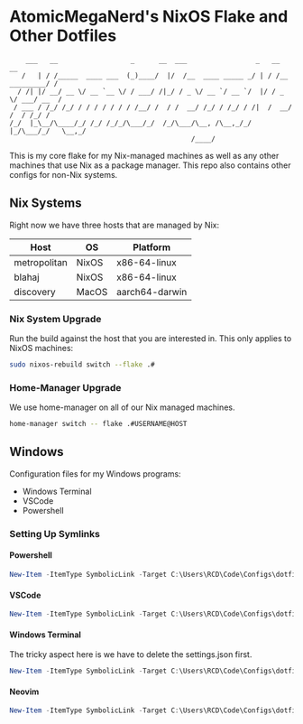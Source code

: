 # AtomicMegaNerd's NixOS Flake and Other Dotfiles

```
    ___   __                  _      __  ___                 _   __              __
   /   | / /_____  ____ ___  (_)____/  |/  /__  ____ _____ _/ | / /__  _________/ /
  / /| |/ __/ __ \/ __ `__ \/ / ___/ /|_/ / _ \/ __ `/ __ `/  |/ / _ \/ ___/ __  /
 / ___ / /_/ /_/ / / / / / / / /__/ /  / /  __/ /_/ / /_/ / /|  /  __/ /  / /_/ /
/_/  |_\__/\____/_/ /_/ /_/_/\___/_/  /_/\___/\__, /\__,_/_/ |_/\___/_/   \__,_/
                                             /____/
```

This is my core flake for my Nix-managed machines as well as any other machines that
use Nix as a package manager. This repo also contains other configs for non-Nix systems.

## Nix Systems

Right now we have three hosts that are managed by Nix:

| Host          | OS    | Platform       |
| ------------- | ----- | -------------- |
| metropolitan  | NixOS | x86-64-linux   |
| blahaj        | NixOS | x86-64-linux   |
| discovery     | MacOS | aarch64-darwin |

### Nix System Upgrade

Run the build against the host that you are interested in. This only applies to NixOS machines:

```bash
sudo nixos-rebuild switch --flake .#
```

### Home-Manager Upgrade

We use home-manager on all of our Nix managed machines.

```bash
home-manager switch -- flake .#USERNAME@HOST
```

## Windows

Configuration files for my Windows programs:

- Windows Terminal
- VSCode
- Powershell

### Setting Up Symlinks

#### Powershell

```powershell
New-Item -ItemType SymbolicLink -Target C:\Users\RCD\Code\Configs\dotfiles\config\Powershell\Microsoft.PowerShell_profile.ps1 -Path C:\Users\RCD\Documents\PowerShell\Microsoft.PowerShell_profile.ps1
```

#### VSCode

```powershell
New-Item -ItemType SymbolicLink -Target C:\Users\RCD\Code\Configs\dotfiles\configs\VSCode\settings.json -Path C:\Users\RCD\AppData\Roaming\Code\User\settings.json
```

#### Windows Terminal

The tricky aspect here is we have to delete the settings.json first.

```powershell
New-Item -ItemType SymbolicLink -Target C:\Users\RCD\Code\Configs\dotfiles\configs\WindowsTerminal\settings.json -Path C:\Users\RCD\AppData\Local\Packages\Microsoft.WindowsTerminal_8wekyb3d8bbwe\LocalState\settings.json
```

#### Neovim

```powershell
New-Item -ItemType SymbolicLink -Target C:\Users\RCD\Code\Configs\dotfiles\configs\Neovim -Path C:\Users\RCD\AppData\Local\nvim
```
